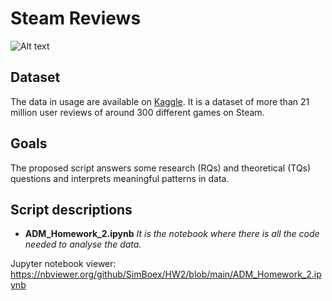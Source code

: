 # Steam Reviews 

![Alt text](https://camo.githubusercontent.com/b09870e49515c8c43bb50b698bc76d9e8cb484d0b93756cb1d1c0bf6f254a528/68747470733a2f2f7777772e766f7274657a2e6e65742f636f6e74656e7474656c6c65722e7068703f63743d6e65777326616374696f6e3d66696c652669643d3138363533)
  
## Dataset
The data in usage are available on [Kaggle](https://www.kaggle.com/najzeko/steam-reviews-2021).
It is a dataset of more than 21 million user reviews of around 300 different games on Steam.

## Goals
The proposed script answers some research (RQs) and theoretical (TQs) questions and interprets meaningful patterns in data. 

## Script descriptions

- **ADM_Homework_2.ipynb**
*It is the notebook where there is all the code needed to analyse the data.*

Jupyter notebook viewer:
https://nbviewer.org/github/SimBoex/HW2/blob/main/ADM_Homework_2.ipynb
